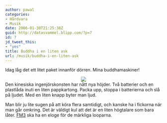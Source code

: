 ```yaml
---
author: pawal
categories:
- Hårdvara
- Musik
date: 2006-01-30T21:25:38Z
guid: http://datasvammel.blipp.com/?p=7
id: 7
jd_tweet_this:
- "yes"
title: Buddha i en liten ask
url: /musik/buddha-i-en-liten-ask
---
```


Idag låg det ett litet paket innanför dörren. Mina buddhamaskiner!
<div align="center"><img src="http://www.blipp.com/pawal/diary/pic200601302120.jpg" /></div>
Den kinesiska ingenjörskonsten har nått nya höjder. Två batterier och en plastlåda inuti en liten pappkartong. Packa upp, stoppa i batterierna och slå på ljudet. Med en liten knapp byter man ljud.

Man blir ju lite sugen på att köra flera samtidigt, och kanske ha i fickorna när man går omkring. Det är väldigt kul att det är en liten högtalare som bara låter. <a href="http://www.fm3.com.cn/">FM3</a> ska ha en eloge för de märkliga looparna.